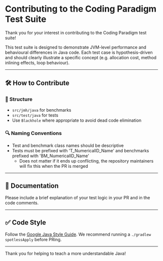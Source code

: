 # Contributing to the Coding Paradigm Test Suite

Thank you for your interest in contributing to the Coding Paradigm test suite!

This test suite is designed to demonstrate JVM-level performance and behavioural differences in Java code. Each test case is hypothesis-driven and should clearly illustrate a specific concept (e.g. allocation cost, method inlining effects, loop behaviour).

---

## 🛠 How to Contribute

### 🧱 Structure

- `src/jmh/java` for benchmarks
- `src/test/java` for tests
- Use `Blackhole` where appropriate to avoid dead code elimination

### 🔍 Naming Conventions

- Test and benchmark class names should be descriptive
- Tests must be prefixed with 'T_NumericalID_Name' and benchmarks prefixed with 'BM_NumericalID_Name'
    - Does not matter if it ends up conflicting, the repository maintainers will fix this when the PR is merged

---

## 📖 Documentation

Please include a brief explanation of your test logic in your PR and in the code comments.

---

## ✅ Code Style

Follow the [Google Java Style Guide](https://google.github.io/styleguide/javaguide.html). We recommend running a `./gradlew spotlessApply` before PRing.

---

Thank you for helping to teach a more understandable Java!
